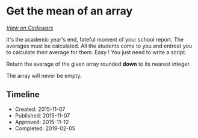 # Get the mean of an array
[*View on Codewars*](https://www.codewars.com/kata/get-the-mean-of-an-array)

It's the academic year's end, fateful moment of your school report.
The averages must be calculated. All the students come to you and entreat you to calculate their average for them.
Easy ! You just need to write a script.

Return the average of the given array rounded **down** to its nearest integer.

The array will never be empty.


## Timeline
- Created: 2015-11-07
- Published: 2015-11-07
- Approved: 2015-11-12
- Completed: 2019-02-05